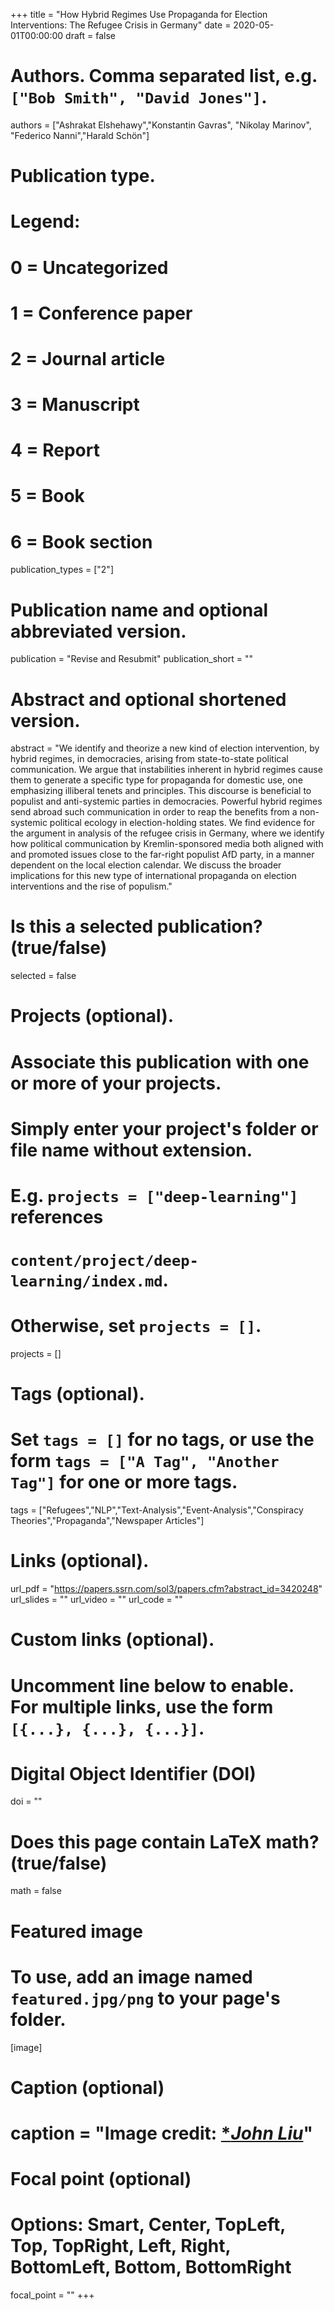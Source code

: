 
+++
title = "How Hybrid Regimes Use Propaganda for Election Interventions: The Refugee Crisis in Germany"
date = 2020-05-01T00:00:00
draft = false

# Authors. Comma separated list, e.g. `["Bob Smith", "David Jones"]`.
authors = ["Ashrakat Elshehawy","Konstantin Gavras", "Nikolay Marinov", "Federico Nanni","Harald Schön"]

# Publication type.
# Legend:
# 0 = Uncategorized
# 1 = Conference paper
# 2 = Journal article
# 3 = Manuscript
# 4 = Report
# 5 = Book
# 6 = Book section
publication_types = ["2"]

# Publication name and optional abbreviated version.
publication = "Revise and Resubmit"
publication_short = ""

# Abstract and optional shortened version.
abstract = "We identify and theorize a new kind of election intervention, by hybrid regimes, in democracies, arising from state-to-state political communication. We argue that instabilities inherent in hybrid regimes cause them to generate a specific type for propaganda for domestic use, one emphasizing illiberal tenets and principles. This discourse is beneficial to populist and anti-systemic parties in democracies. Powerful hybrid regimes send abroad such communication in order to reap the benefits from a non-systemic political ecology in election-holding states. We find evidence for the argument in analysis of the refugee crisis in Germany, where we identify how political communication by Kremlin-sponsored media both aligned with and promoted issues close to the far-right populist AfD party, in a manner dependent on the local election calendar. We discuss the broader implications for this new type of international propaganda on election interventions and the rise of populism."

# Is this a selected publication? (true/false)
selected = false

# Projects (optional).
#   Associate this publication with one or more of your projects.
#   Simply enter your project's folder or file name without extension.
#   E.g. `projects = ["deep-learning"]` references 
#   `content/project/deep-learning/index.md`.
#   Otherwise, set `projects = []`.
projects = []

# Tags (optional).
#   Set `tags = []` for no tags, or use the form `tags = ["A Tag", "Another Tag"]` for one or more tags.
tags = ["Refugees","NLP","Text-Analysis","Event-Analysis","Conspiracy Theories","Propaganda","Newspaper Articles"]

# Links (optional).
url_pdf = "https://papers.ssrn.com/sol3/papers.cfm?abstract_id=3420248"
url_slides = ""
url_video = ""
url_code = ""

# Custom links (optional).
#   Uncomment line below to enable. For multiple links, use the form `[{...}, {...}, {...}]`.

# Digital Object Identifier (DOI)
doi = ""

# Does this page contain LaTeX math? (true/false)
math = false

# Featured image
# To use, add an image named `featured.jpg/png` to your page's folder. 
[image]
  # Caption (optional)
 # caption = "Image credit: [**John Liu*](https://www.flickr.com/photos/8047705@N02/5427063703/)"

  # Focal point (optional)
  # Options: Smart, Center, TopLeft, Top, TopRight, Left, Right, BottomLeft, Bottom, BottomRight
  focal_point = ""
+++

